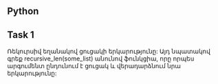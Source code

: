 Python
---------
Task 1
---------
Ռեկուրսիվ եղանակով ցուցակի երկարությունը:
Այդ նպատակով գրեք recursive_len(some_list) անունով ֆունկցիա, որը որպես արգումենտ ընդունում է ցուցակ և վերադարձնում նրա երկարությունը:

